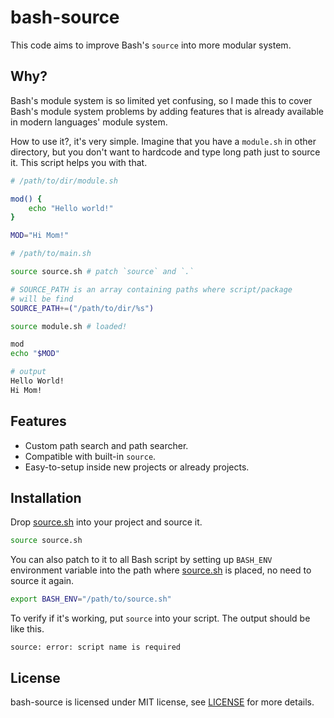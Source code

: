 # bash-source
This code aims to improve Bash's `source` into more modular system.

## Why?
Bash's module system is so limited yet confusing, so I made this to cover Bash's module system problems by adding features that is already available in modern languages' module system.

How to use it?, it's very simple. Imagine that you have a `module.sh` in other directory, but you don't want to hardcode and type long path just to source it. This script helps you with that.

```bash
# /path/to/dir/module.sh

mod() {
    echo "Hello world!"
}

MOD="Hi Mom!"
```
```bash
# /path/to/main.sh

source source.sh # patch `source` and `.`

# SOURCE_PATH is an array containing paths where script/package
# will be find
SOURCE_PATH+=("/path/to/dir/%s")

source module.sh # loaded!

mod
echo "$MOD"
```
```bash
# output
Hello World!
Hi Mom!
```

## Features
  - Custom path search and path searcher.
  - Compatible with built-in `source`.
  - Easy-to-setup inside new projects or already projects.

## Installation
Drop [source.sh](/source.sh) into your project and source it.
```bash
source source.sh
```

You can also patch to it to all Bash script by setting up `BASH_ENV` environment variable into the path where [source.sh](/source.sh) is placed, no need to source it again.
```bash
export BASH_ENV="/path/to/source.sh"
```

To verify if it's working, put `source` into your script. The output should be like this.
```
source: error: script name is required
```

## License

bash-source is licensed under MIT license, see [LICENSE](/LICENSE) for more details.
